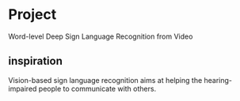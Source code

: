 # Project
Word-level Deep Sign Language Recognition from Video
## inspiration
Vision-based sign language recognition aims at helping
the hearing-impaired people to communicate with others.
